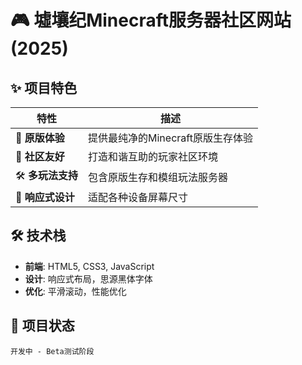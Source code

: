 # 🎮 墟壤纪Minecraft服务器社区网站 (2025)

## ✨ 项目特色

| 特性 | 描述 |
|------|------|
| 🚀 **原版体验** | 提供最纯净的Minecraft原版生存体验 |
| 🤝 **社区友好** | 打造和谐互助的玩家社区环境 |
| 🛠️ **多玩法支持** | 包含原版生存和模组玩法服务器 |
| 📱 **响应式设计** | 适配各种设备屏幕尺寸 |

## 🛠️ 技术栈

- **前端**: HTML5, CSS3, JavaScript
- **设计**: 响应式布局，思源黑体字体
- **优化**: 平滑滚动，性能优化

## 📝 项目状态

```plaintext
开发中 - Beta测试阶段